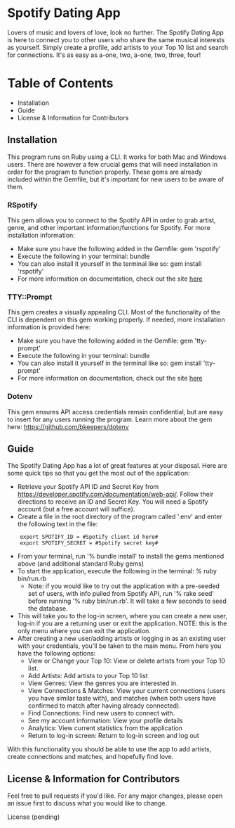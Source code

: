 # Spotify Dating App

Lovers of music and lovers of love, look no further. The Spotify Dating App is here to connect you to other users who share the same musical interests as yourself. Simply create a profile, add artists to your Top 10 list and search for connections. It's as easy as a-one, two, a-one, two, three, four!

# Table of Contents

* Installation
* Guide
* License & Information for Contributors

## Installation

This program runs on Ruby using a CLI. It works for both Mac and Windows users. There are however a few crucial gems that will need installation in order for the program to function properly. These gems are already included within the Gemfile, but it's important for new users to be aware of them. 

### RSpotify
This gem allows you to connect to the Spotify API in order to grab artist, genre, and other important information/functions for Spotify. For more installation information:
- Make sure you have the following added in the Gemfile: gem 'rspotify'
- Execute the following in your terminal: bundle
- You can also install it yourself in the terminal like so: gem install 'rspotify'
- For more information on documentation, check out the site <a href="https://www.rubydoc.info/github/guilhermesad/rspotify/master">here</a>

### TTY::Prompt
This gem creates a visually appealing CLI. Most of the functionality of the CLI is dependent on this gem working properly. If needed, more installation information is provided here:
- Make sure you have the following added in the Gemfile: gem 'tty-prompt'
- Execute the following in your terminal: bundle
- You can also install it yourself in the terminal like so: gem install 'tty-prompt'
- For more information on documentation, check out the site <a href="https://github.com/piotrmurach/tty-prompt">here</a>

### Dotenv
This gem ensures API access credentials remain confidential, but are easy to insert for any users running the program. Learn more about the gem here: https://github.com/bkeepers/dotenv


## Guide

The Spotify Dating App has a lot of great features at your disposal. Here are some quick tips so that you get the most out of the application:

- Retrieve your Spotify API ID and Secret Key from https://developer.spotify.com/documentation/web-api/. Follow their directions to receive an ID and Secret Key. You will need a Spotify account (but a free account will suffice).
- Create a file in the root directory of the program called '.env' and enter the following text in the file:
```
    export SPOTIFY_ID = #Spotify client id here#
    export SPOTIFY_SECRET = #Spotify secret key#
```
- From your terminal, run '% bundle install' to install the gems mentioned above (and additional standard Ruby gems)
- To start the application, execute the following in the terminal: % ruby bin/run.rb
    - Note: if you would like to try out the application with a pre-seeded set of users, with info pulled from Spotify API, run '% rake seed' before running '% ruby bin/run.rb'. It will take a few seconds to seed the database.
- This will take you to the log-in screen, where you can create a new user, log-in if you are a returning user or exit the application. NOTE: this is the only menu where you can exit the application.
- After creating a new user/adding artists or logging in as an existing user with your credentials, you'll be taken to the main menu. From here you have the following options:
    * View or Change your Top 10: View or delete artists from your Top 10 list.
    * Add Artists: Add artists to your Top 10 list
    * View Genres: View the genres you are interested in.
    * View Connections & Matches: View your current connections (users you have similar taste with), and matches (when both users have confirmed to match after having already connected).
    * Find Connections: Find new users to connect with.
    * See my account information: View your profile details
    * Analytics: View current statistics from the application
    * Return to log-in screen: Return to log-in screen and log out

With this functionality you should be able to use the app to add artists, create connections and matches, and hopefully find love.


## License & Information for Contributors

Feel free to pull requests if you'd like. For any major changes, please open an issue first to discuss what you would like to change.

License (pending)



